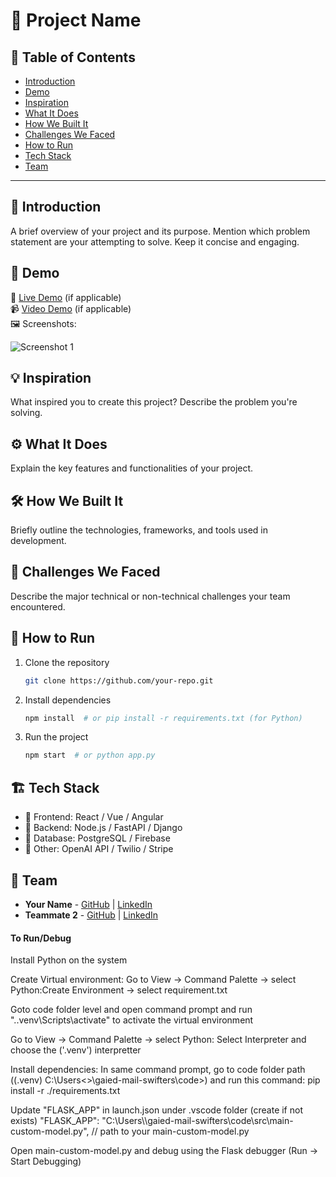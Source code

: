 # 🚀 Project Name

## 📌 Table of Contents
- [Introduction](#introduction)
- [Demo](#demo)
- [Inspiration](#inspiration)
- [What It Does](#what-it-does)
- [How We Built It](#how-we-built-it)
- [Challenges We Faced](#challenges-we-faced)
- [How to Run](#how-to-run)
- [Tech Stack](#tech-stack)
- [Team](#team)

---

## 🎯 Introduction
A brief overview of your project and its purpose. Mention which problem statement are your attempting to solve. Keep it concise and engaging.

## 🎥 Demo
🔗 [Live Demo](#) (if applicable)  
📹 [Video Demo](#) (if applicable)  
🖼️ Screenshots:

![Screenshot 1](link-to-image)

## 💡 Inspiration
What inspired you to create this project? Describe the problem you're solving.

## ⚙️ What It Does
Explain the key features and functionalities of your project.

## 🛠️ How We Built It
Briefly outline the technologies, frameworks, and tools used in development.

## 🚧 Challenges We Faced
Describe the major technical or non-technical challenges your team encountered.

## 🏃 How to Run
1. Clone the repository  
   ```sh
   git clone https://github.com/your-repo.git
   ```
2. Install dependencies  
   ```sh
   npm install  # or pip install -r requirements.txt (for Python)
   ```
3. Run the project  
   ```sh
   npm start  # or python app.py
   ```

## 🏗️ Tech Stack
- 🔹 Frontend: React / Vue / Angular
- 🔹 Backend: Node.js / FastAPI / Django
- 🔹 Database: PostgreSQL / Firebase
- 🔹 Other: OpenAI API / Twilio / Stripe

## 👥 Team
- **Your Name** - [GitHub](#) | [LinkedIn](#)
- **Teammate 2** - [GitHub](#) | [LinkedIn](#)


#### To Run/Debug #####################
Install Python on the system

Create Virtual environment: Go to View -> Command Palette -> select Python:Create Environment -> select requirement.txt 

Goto code folder level and open command prompt and run ".\.venv\Scripts\activate" to activate the virtual environment

Go to View -> Command Palette -> select Python: Select Interpreter and choose the ('.venv') interpretter

Install dependencies: In same command prompt, go to code folder path ((.venv) C:\Users\<<UpdatePath>>\gaied-mail-swifters\code>) and run this command: pip install -r ./requirements.txt

Update "FLASK_APP" in launch.json under .vscode folder (create if not exists)
"FLASK_APP": "C:\\Users\\<absolute path>\\gaied-mail-swifters\\code\\src\\main-custom-model.py", // path to your main-custom-model.py

Open main-custom-model.py and debug using the Flask debugger (Run -> Start Debugging)

#####

